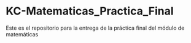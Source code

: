# KC-Matematicas_Practica_Final
Este es el repositorio para la entrega de la práctica final del módulo de matemáticas
